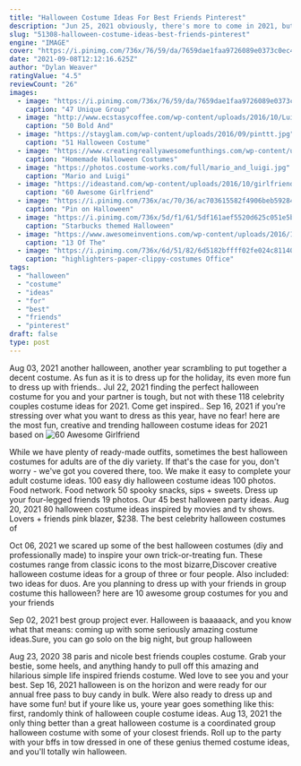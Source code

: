 ```yaml
---
title: "Halloween Costume Ideas For Best Friends Pinterest"
description: "Jun 25, 2021 obviously, there's more to come in 2021, but if you want some ideas to brainstorm, keep scrolling for some fun pop culture costume ideas for halloween 2021, and how to shop each one."
slug: "51308-halloween-costume-ideas-best-friends-pinterest"
engine: "IMAGE"
cover: "https://i.pinimg.com/736x/76/59/da/7659dae1faa9726089e0373c0ec45b2b.jpg"
date: "2021-09-08T12:12:16.625Z"
author: "Dylan Weaver"
ratingValue: "4.5"
reviewCount: "26"
images:
  - image: "https://i.pinimg.com/736x/76/59/da/7659dae1faa9726089e0373c0ec45b2b.jpg"
    caption: "47 Unique Group"
  - image: "http://www.ecstasycoffee.com/wp-content/uploads/2016/10/Luigi-Halloween-costumes.jpg"
    caption: "50 Bold And"
  - image: "https://stayglam.com/wp-content/uploads/2016/09/pinttt.jpg"
    caption: "51 Halloween Costume"
  - image: "https://www.creatingreallyawesomefunthings.com/wp-content/uploads/2013/09/gator-boys-halloween-costumes-9.jpg"
    caption: "Homemade Halloween Costumes"
  - image: "https://photos.costume-works.com/full/mario_and_luigi.jpg"
    caption: "Mario and Luigi"
  - image: "https://ideastand.com/wp-content/uploads/2016/10/girlfriend-group-costume/6-girlfriend-group-costume-ideas-4.jpg"
    caption: "60 Awesome Girlfriend"
  - image: "https://i.pinimg.com/736x/ac/70/36/ac703615582f4906beb59284e768f16e--trio-costumes-halloween-costumes.jpg"
    caption: "Pin on Halloween"
  - image: "https://i.pinimg.com/736x/5d/f1/61/5df161aef5520d625c051e5b94fc5bce--scary-costumes-family-halloween-costumes.jpg"
    caption: "Starbucks themed Halloween"
  - image: "https://www.awesomeinventions.com/wp-content/uploads/2016/10/cute-halloween-costumes-toy-story-woody-jessie.jpg"
    caption: "13 Of The"
  - image: "https://i.pinimg.com/736x/6d/51/82/6d5182bffff02fe024c81140169e12ef--group-halloween-costumes-group-costumes.jpg"
    caption: "highlighters-paper-clippy-costumes Office"
tags:
  - "halloween"
  - "costume"
  - "ideas"
  - "for"
  - "best"
  - "friends"
  - "pinterest"
draft: false
type: post
---
```


Aug 03, 2021 another halloween, another year scrambling to put together a decent costume. As fun as it is to dress up for the holiday, its even more fun to dress up with friends.. Jul 22, 2021 finding the perfect halloween costume for you and your partner is tough, but not with these 118 celebrity couples costume ideas for 2021. Come get inspired.. Sep 16, 2021 if you're stressing over what you want to dress as this year, have no fear! here are the most fun, creative and trending halloween costume ideas for 2021 based on
![60 Awesome Girlfriend](https://ideastand.com/wp-content/uploads/2016/10/girlfriend-group-costume/6-girlfriend-group-costume-ideas-4.jpg "60 Awesome Girlfriend")

While we have plenty of ready-made outfits, sometimes the best halloween costumes for adults are of the diy variety. If that&#39;s the case for you, don&#39;t worry - we&#39;ve got you covered there, too. We make it easy to complete your adult costume ideas. 100 easy diy halloween costume ideas 100 photos. Food network. Food network 50 spooky snacks, sips + sweets.  Dress up your four-legged friends 19 photos. Our 45 best halloween party ideas. Aug 20, 2021 80 halloween costume ideas inspired by movies and tv shows.  Lovers + friends pink blazer, $238. The best celebrity halloween costumes of
<!--inArticleAds-->

<!--galleryOne-->

Oct 06, 2021 we scared up some of the best halloween costumes (diy and professionally made) to inspire your own trick-or-treating fun. These costumes range from classic icons to the most bizarre,Discover creative halloween costume ideas for a group of three or four people. Also included: two ideas for duos. Are you planning to dress up with your friends in group costume this halloween? here are 10 awesome group costumes for you and your friends
<!--inArticleAds-->

<!--galleryTwo-->

Sep 02, 2021 best group project ever. Halloween is baaaaack, and you know what that means: coming up with some seriously amazing costume ideas.Sure, you can go solo on the big night, but group halloween
<!--galleryThree-->

Aug 23, 2020 38  paris and nicole best friends couples costume. Grab your bestie, some heels, and anything handy to pull off this amazing and hilarious simple life inspired friends costume. Wed love to see you and your best. Sep 16, 2021 halloween is on the horizon and were ready for our annual free pass to buy candy in bulk. Were also ready to dress up and have some fun! but if youre like us, youre year goes something like this: first, randomly think of halloween couple costume ideas. Aug 13, 2021 the only thing better than a great halloween costume is a coordinated group halloween costume with some of your closest friends. Roll up to the party with your bffs in tow dressed in one of these genius themed costume ideas, and you'll totally win halloween.